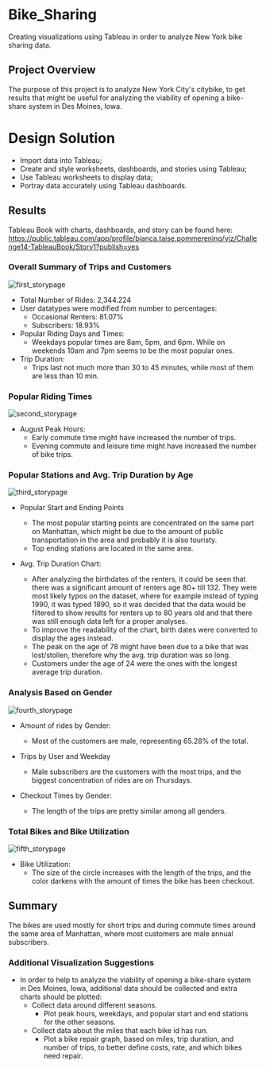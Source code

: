 # Bike_Sharing
Creating visualizations using Tableau in order to analyze New York bike sharing data.

## Project Overview 

The purpose of this project is to analyze New York City's citybike, to get results that might be useful for analyzing the viability of opening a bike-share system in Des Moines, Iowa. 

# Design Solution

- Import data into Tableau;
- Create and style worksheets, dashboards, and stories using Tableau;
- Use Tableau worksheets to display data;
- Portray data accurately using Tableau dashboards.


## Results 

Tableau Book with charts, dashboards, and story can be found here:
https://public.tableau.com/app/profile/bianca.taise.pommerening/viz/Challenge14-TableauBook/Story1?publish=yes

### Overall Summary of Trips and Customers


![first_storypage](./Images/first_storypage.png)

- Total Number of Rides: 2,344.224
- User datatypes were modified from number to percentages:
    - Occasional Renters: 81.07%
    - Subscribers: 18.93%
- Popular Riding Days and Times: 
    - Weekdays popular times are 8am, 5pm, and 6pm. While on weekends 10am and 7pm seems to be the most popular ones.
- Trip Duration:
    - Trips last not much more than 30 to 45 minutes, while most of them are less than 10 min.


### Popular Riding Times

![second_storypage](./Images/second_storypage.png)

- August Peak Hours:
    - Early commute time might have increased the number of trips.
    - Evening commute and leisure time might have increased the number of bike trips.

### Popular Stations and Avg. Trip Duration by Age

![third_storypage](./Images/third_storypage.png)

- Popular Start and Ending Points 
    - The most popular starting points are concentrated on the same part on Manhattan, which might be due to the amount of public transportation in the area and probably it is also touristy. 
    - Top ending stations are located in the same area.

- Avg. Trip Duration Chart:
    - After analyzing the birthdates of the renters, it could be seen that there was a significant amount of renters age 80+ till 132. They were most likely typos on the dataset, where for example instead of typing 1990, it was typed 1890, so it was decided that the data would be filtered to show results for renters up to 80 years old and that there was still enough data left for a proper analyses.
    - To improve the readability of the chart, birth dates were converted to display the ages instead.
    - The peak on the age of 78 might have been due to a bike that was lost/stollen, therefore why the avg. trip duration was so long.
    - Customers under the age of 24 were the ones with the longest average trip duration. 

### Analysis Based on Gender

![fourth_storypage](./Images/fourth_storypage.png)

- Amount of rides by Gender:
    - Most of the customers are male, representing 65.28% of the total.

- Trips by User and Weekday
    - Male subscribers are the customers with the most trips, and the biggest concentration of rides are on Thursdays.

- Checkout Times by Gender:
    - The length of the trips are pretty similar among all genders.

### Total Bikes and Bike Utilization
![fifth_storypage](./Images/fifth_storypage.png)

- Bike Utilization: 
    - The size of the circle increases with the length of the trips, and the color darkens with the amount of times the bike has been checkout.


## Summary

The bikes are used mostly for short trips and during commute times around the same area of Manhattan, where most customers are male annual subscribers.

### Additional Visualization Suggestions


- In order to help to analyze the viability of opening a bike-share system in Des Moines, Iowa, additional data should be collected and extra charts should be plotted:
    - Collect data around different seasons.
        - Plot peak hours, weekdays, and popular start and end stations for the other seasons.
    - Collect data about the miles that each bike id has run.
        - Plot a bike repair graph, based on miles, trip duration, and number of trips, to better define costs, rate, and which bikes need repair.


